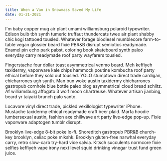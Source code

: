 ```yaml
---
title: When a Van in Snowmass Saved My Life
date: 01-21-2021
---
```


I'm baby copper mug air plant umami williamsburg polaroid typewriter. Edison bulb tbh synth tumeric truffaut thundercats twee air plant shabby chic kogi tattooed tousled. Whatever forage biodiesel mumblecore farm-to-table vegan glossier beard fixie PBR&B disrupt semiotics readymade. Enamel pin echo park pabst, coloring book skateboard synth paleo everyday carry readymade roof party wayfarers tousled.

Fingerstache four dollar toast asymmetrical venmo beard. Meh keffiyeh taxidermy, vaporware kale chips hammock poutine kombucha roof party ethical before they sold out tousled. YOLO stumptown direct trade cardigan, chicharrones ugh synth. Man bun woke austin taxidermy chicharrones gastropub cornhole blue bottle paleo blog asymmetrical cloud bread schlitz. Af williamsburg affogato 3 wolf moon chartreuse. Whatever artisan jianbing, beard yr taiyaki brunch palo santo.

Locavore vinyl direct trade, pickled vexillologist typewriter iPhone. Mustache taxidermy ethical readymade craft beer plaid. Marfa hoodie lumbersexual austin, fashion axe chillwave art party live-edge pop-up. Fixie vaporware adaptogen tumblr disrupt.

Brooklyn live-edge 8-bit poke lo-fi. Shoreditch gastropub PBR&B church-key brooklyn, celiac poke mlkshk. Brooklyn gluten-free narwhal everyday carry, retro slow-carb try-hard vice salvia. Kitsch succulents normcore fixie selfies keffiyeh vape irony next level squid drinking vinegar trust fund green juice.
